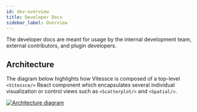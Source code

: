 ```yaml
---
id: dev-overview
title: Developer Docs
sidebar_label: Overview
---
```


The developer docs are meant for usage by the internal development team, external contributors, and plugin developers.

## Architecture

The diagram below highlights how Vitessce is composed of a top-level `<Vitessce/>` React component which encapsulates several individual visualization or control views such as `<Scatterplot/>` and `<Spatial/>`.

<a href="https://docs.google.com/drawings/d/1vS6wP1vs5QepLhXGDRww7LR505HJ-aIqnGn9O19f6xg/edit" target="_blank">
    <img
        src="https://docs.google.com/drawings/d/e/2PACX-1vSoB3YGPxOTKnFOpYHeHX4JruHnibGXruM36uAZtuvPQNM3a7F4uS3q4b5jwGNQ6TJ7bQ9IPB32rdle/pub?w=650"
        alt="Architecture diagram"
        className="ar-16x9"
    />
</a>
